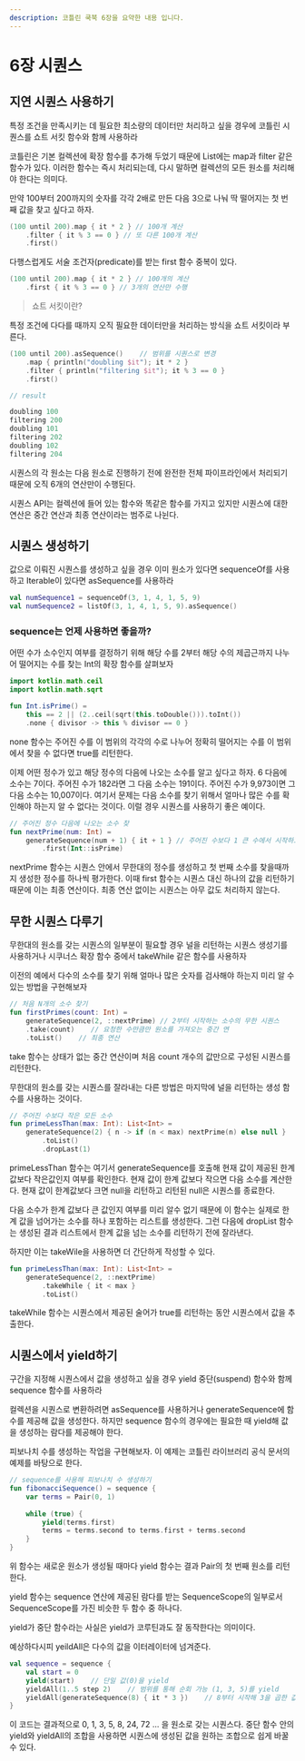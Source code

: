 ```yaml
---
description: 코틀린 쿡북 6장을 요약한 내용 입니다.
---
```


# 6장 시퀀스

## 지연 시퀀스 사용하기

특정 조건을 만족시키는 데 필요한 최소량의 데이터만 처리하고 싶을 경우에 코틀린 시퀀스를 쇼트 서킷 함수와 함께 사용하라

코틀린은 기본 컬렉션에 확장 함수를 추가해 두었기 때문에 List에는 map과 filter 같은 함수가 있다. 이러한 함수는 즉시 처리되는데, 다시 말하면 컬렉션의 모든 원소를 처리해야 한다는 의미다.

만약 100부터 200까지의 숫자를 각각 2배로 만든 다음 3으로 나눠 딱 떨어지는 첫 번째 값을 찾고 싶다고 하자.

```kotlin
(100 until 200).map { it * 2 } // 100개 계산
	.filter { it % 3 == 0 } // 또 다른 100개 계산
	.first()
```

다행스럽게도 서술 조건자(predicate)를 받는 first 함수 중복이 있다.

```kotlin
(100 until 200).map { it * 2 } // 100개의 계산
    .first { it % 3 == 0 } // 3개의 연산만 수행
```

> 쇼트 서킷이란?

특정 조건에 다다를 때까지 오직 필요한 데이터만을 처리하는 방식을 쇼트 서킷이라 부른다.

```kotlin
(100 until 200).asSequence()    // 범위를 시퀀스로 변경
    .map { println("doubling $it"); it * 2 }
    .filter { println("filtering $it"); it % 3 == 0 }
    .first()

// result

doubling 100
filtering 200
doubling 101
filtering 202
doubling 102
filtering 204
```

시퀀스의 각 원소는 다음 원소로 진행하기 전에 완전한 전체 파이프라인에서 처리되기 때문에 오직 6개의 연산만이 수행된다.

시퀀스 API는 컬렉션에 들어 있는 함수와 똑같은 함수를 가지고 있지만 시퀀스에 대한 연산은 중간 연산과 최종 연산이라는 범주로 나뉜다.

## 시퀀스 생성하기

값으로 이뤄진 시퀀스를 생성하고 싶을 경우 이미 원소가 있다면 sequenceOf를 사용하고 Iterable이 있다면 asSequence를 사용하라

```kotlin
val numSequence1 = sequenceOf(3, 1, 4, 1, 5, 9)
val numSequence2 = listOf(3, 1, 4, 1, 5, 9).asSequence()
```

### sequence는 언제 사용하면 좋을까?

어떤 수가 소수인지 여부를 결정하기 위해 해당 수를 2부터 해당 수의 제곱근까지 나누어 떨어지는 수를 찾는 Int의 확장 함수를 살펴보자

```kotlin
import kotlin.math.ceil
import kotlin.math.sqrt

fun Int.isPrime() =
	this == 2 || (2..ceil(sqrt(this.toDouble())).toInt())
	.none { divisor -> this % divisor == 0 }
```

none 함수는 주어진 수를 이 범위의 각각의 수로 나누어 정확히 떨어지는 수를 이 범위에서 찾을 수 없다면 true를 리턴한다.

이제 어떤 정수가 있고 해당 정수의 다음에 나오는 소수를 알고 싶다고 하자. 6 다음에 소수는 7이다. 주어진 수가 182라면 그 다음 소수는 191이다. 주어진 수가 9,973이면 그다음 소수는 10,007이다. 여기서 문제는 다음 소수를 찾기 위해서 얼마나 많은 수를 확인해야 하는지 알 수 없다는 것이다. 이럴 경우 시퀀스를 사용하기 좋은 예이다.

```kotlin
// 주어진 정수 다음에 나오는 소수 찾
fun nextPrime(num: Int) =
    generateSequence(num + 1) { it + 1 } // 주어진 수보다 1 큰 수에서 시작하고 1증가 반복
        .first(Int::isPrime)
```

nextPrime 함수는 시퀀스 안에서 무한대의 정수를 생성하고 첫 번째 소수를 찾을때까지 생성한 정수를 하나씩 평가한다. 이때 first 함수는 시퀀스 대신 하나의 값을 리턴하기 때문에 이는 최종 연산이다. 최종 연산 없이는 시퀀스는 아무 값도 처리하지 않는다.

## 무한 시퀀스 다루기

무한대의 원소를 갖는 시퀀스의 일부분이 필요할 경우 널을 리턴하는 시퀀스 생성기를 사용하거나 시쿠너스 확장 함수 중에서 takeWhile 같은 함수를 사용하자

이전의 예에서 다수의 소수를 찾기 위해 얼마나 많은 숫자를 검사해야 하는지 미리 알 수 있는 방법을 구현해보자

```kotlin
// 처음 N개의 소수 찾기
fun firstPrimes(count: Int) =
    generateSequence(2, ::nextPrime) // 2부터 시작하는 소수의 무한 시퀀스
    .take(count)    // 요청한 수만큼만 원소를 가져오는 중간 연
    .toList()    // 최종 연산
```

take 함수는 상태가 없는 중간 연산이며 처음 count 개수의 값만으로 구성된 시퀀스를 리턴한다.

무한대의 원소를 갖는 시퀀스를 잘라내는 다른 방법은 마지막에 널을 리턴하는 생성 함수를 사용하는 것이다.

```kotlin
// 주어진 수보다 작은 모든 소수
fun primeLessThan(max: Int): List<Int> =
    generateSequence(2) { n -> if (n < max) nextPrime(n) else null }
        .toList()
        .dropLast(1)
```

primeLessThan 함수는 여기서 generateSequence를 호출해 현재 값이 제공된 한계 값보다 작은값인지 여부를 확인한다. 현재 값이 한계 값보다 작으면 다음 소수를 계산한다. 현재 값이 한계값보다 크면 null을 리턴하고 리턴된 null은 시퀀스를 종료한다.

다음 소수가 한계 값보다 큰 값인지 여부를 미리 알수 없기 때문에 이 함수는 실제로 한계 값을 넘어가는 소수를 하나 포함하는 리스트를 생성한다. 그런 다음에 dropList 함수는 생성된 결과 리스트에서 한계 값을 넘는 소수를 리턴하기 전에 잘라낸다.

하지만 이는 takeWile을 사용하면 더 간단하게 작성할 수 있다.

```kotlin
fun primeLessThan(max: Int): List<Int> =
    generateSequence(2, ::nextPrime)
        .takeWhile { it < max }
        .toList()
```

takeWhile 함수는 시퀀스에서 제공된 술어가 true를 리턴하는 동안 시퀀스에서 값을 추출한다.

## 시퀀스에서 yield하기

구간을 지정해 시퀀스에서 값을 생성하고 싶을 경우 yield 중단(suspend) 함수와 함께 sequence 함수를 사용하라

컬렉션을 시퀀스로 변환하려면 asSequence를 사용하거나 generateSequence에 함수를 제공해 값을 생성한다. 하지만 sequence 함수의 경우에는 필요한 때 yield해 값을 생성하는 람다를 제공해야 한다.

피보나치 수를 생성하는 작업을 구현해보자. 이 예제는 코틀린 라이브러리 공식 문서의 예제를 바탕으로 한다.

```kotlin
// sequence를 사용해 피보나치 수 생성하기
fun fibonacciSequence() = sequence {
    var terms = Pair(0, 1)
    
    while (true) {
        yield(terms.first)
        terms = terms.second to terms.first + terms.second
    }
}
```

위 함수는 새로운 원소가 생성될 때마다 yield 함수는 결과 Pair의 첫 번째 원소를 리턴한다.

yield 함수는 sequence 연산에 제공된 람다를 받는 SequenceScope의 일부로서 SequenceScope를 가진 비슷한 두 함수 중 하나다.

yield가 중단 함수라는 사실은 yield가 코루틴과도 잘 동작한다는 의미이다.

예상하다시피 yeildAll은 다수의 값을 이터레이터에 넘겨준다.

```kotlin
val sequence = sequence {
    val start = 0
    yield(start)    // 단일 값(0)을 yield
    yieldAll(1..5 step 2)    // 범위를 통해 순회 가능 (1, 3, 5)를 yield
    yieldAll(generateSequence(8) { it * 3 })    // 8부터 시작해 3을 곱한 값을 원소로 갖는 무한 시퀀스를 yield
}
```

이 코드는 결과적으로 0, 1, 3, 5, 8, 24, 72 ... 을 원소로 갖는 시퀀스다. 중단 함수 안의 yield와 yieldAll의 조합을 사용하면 시퀀스에 생성된 값을 원하는 조합으로 쉽게 바꿀 수 있다.
